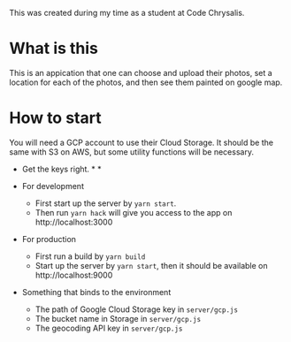 This was created during my time as a student at Code Chrysalis.

# What is this

This is an appication that one can choose and upload their photos, set a location for each of the photos, and then see them painted on google map.

# How to start

You will need a GCP account to use their Cloud Storage. It should be the same with S3 on AWS, but some utility functions will be necessary.

* Get the keys right. \* \*
* For development
  * First start up the server by `yarn start`.
  * Then run `yarn hack` will give you access to the app on http://localhost:3000
* For production

  * First run a build by `yarn build`
  * Start up the server by `yarn start`, then it should be available on http://localhost:9000

* Something that binds to the environment
  * The path of Google Cloud Storage key in `server/gcp.js`
  * The bucket name in Storage in `server/gcp.js`
  * The geocoding API key in `server/gcp.js`
